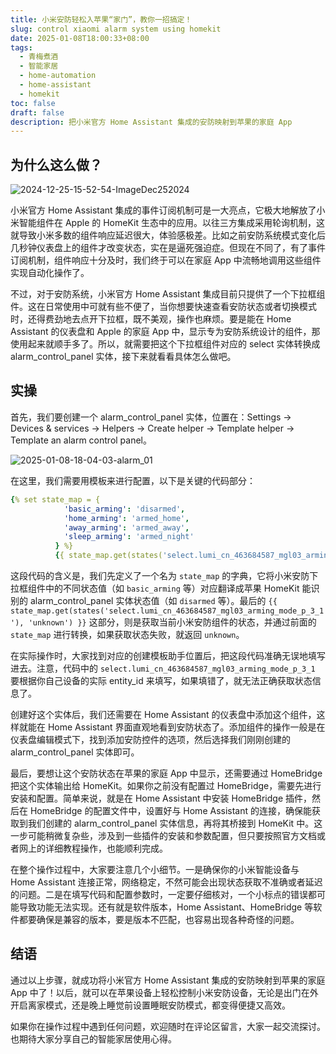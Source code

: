 ```yaml
---
title: 小米安防轻松入苹果“家门”，教你一招搞定！
slug: control xiaomi alarm system using homekit
date: 2025-01-08T18:00:33+08:00
tags:
  - 青梅煮酒
  - 智能家居
  - home-automation
  - home-assistant
  - homekit
toc: false
draft: false
description: 把小米官方 Home Assistant 集成的安防映射到苹果的家庭 App
---
```


## 为什么这么做？

![2024-12-25-15-52-54-ImageDec252024](https://raw.githubusercontent.com/xbot/image-hosting/master/blog/2024-12-25-15-52-54-Image%20Dec%2025%202024.jpeg)

小米官方 Home Assistant 集成的事件订阅机制可是一大亮点，它极大地解放了小米智能组件在 Apple 的 HomeKit 生态中的应用。以往三方集成采用轮询机制，这就导致小米多数的组件响应延迟很大，体验感极差。比如之前安防系统模式变化后几秒钟仪表盘上的组件才改变状态，实在是逼死强迫症。但现在不同了，有了事件订阅机制，组件响应十分及时，我们终于可以在家庭 App 中流畅地调用这些组件实现自动化操作了。

不过，对于安防系统，小米官方 Home Assistant 集成目前只提供了一个下拉框组件。这在日常使用中可就有些不便了，当你想要快速查看安防状态或者切换模式时，还得费劲地去点开下拉框，既不美观，操作也麻烦。要是能在 Home Assistant 的仪表盘和 Apple 的家庭 App 中，显示专为安防系统设计的组件，那使用起来就顺手多了。所以，就需要把这个下拉框组件对应的 select 实体转换成 alarm_control_panel 实体，接下来就看看具体怎么做吧。

## 实操

首先，我们要创建一个 alarm_control_panel 实体，位置在：Settings → Devices & services → Helpers → Create helper → Template helper → Template an alarm control panel。

![2025-01-08-18-04-03-alarm_01](https://raw.githubusercontent.com/xbot/image-hosting/master/blog/2025-01-08-18-04-03-alarm_01.png)

在这里，我们需要用模板来进行配置，以下是关键的代码部分：

```yaml
{% set state_map = {
            'basic_arming': 'disarmed',
            'home_arming': 'armed_home',
            'away_arming': 'armed_away',
            'sleep_arming': 'armed_night'
          } %}
          {{ state_map.get(states('select.lumi_cn_463684587_mgl03_arming_mode_p_3_1'), 'unknown') }}
```

这段代码的含义是，我们先定义了一个名为 `state_map` 的字典，它将小米安防下拉框组件中的不同状态值（如 `basic_arming` 等）对应翻译成苹果 HomeKit 能识别的 alarm_control_panel 实体状态值（如 `disarmed` 等）。最后的 `{{ state_map.get(states('select.lumi_cn_463684587_mgl03_arming_mode_p_3_1'), 'unknown') }}` 这部分，则是获取当前小米安防组件的状态，并通过前面的 `state_map` 进行转换，如果获取状态失败，就返回 `unknown`。

在实际操作时，大家找到对应的创建模板助手位置后，把这段代码准确无误地填写进去。注意，代码中的 `select.lumi_cn_463684587_mgl03_arming_mode_p_3_1` 要根据你自己设备的实际 entity_id 来填写，如果填错了，就无法正确获取状态信息了。

创建好这个实体后，我们还需要在 Home Assistant 的仪表盘中添加这个组件，这样就能在 Home Assistant 界面直观地看到安防状态了。添加组件的操作一般是在仪表盘编辑模式下，找到添加安防控件的选项，然后选择我们刚刚创建的 alarm_control_panel 实体即可。

最后，要想让这个安防状态在苹果的家庭 App 中显示，还需要通过 HomeBridge 把这个实体输出给 HomeKit。如果你之前没有配置过 HomeBridge，需要先进行安装和配置。简单来说，就是在 Home Assistant 中安装 HomeBridge 插件，然后在 HomeBridge 的配置文件中，设置好与 Home Assistant 的连接，确保能获取到我们创建的 alarm_control_panel 实体信息，再将其桥接到 HomeKit 中。这一步可能稍微复杂些，涉及到一些插件的安装和参数配置，但只要按照官方文档或者网上的详细教程操作，也能顺利完成。

在整个操作过程中，大家要注意几个小细节。一是确保你的小米智能设备与 Home Assistant 连接正常，网络稳定，不然可能会出现状态获取不准确或者延迟的问题。二是在填写代码和配置参数时，一定要仔细核对，一个小标点的错误都可能导致功能无法实现。还有就是软件版本，Home Assistant、HomeBridge 等软件都要确保是兼容的版本，要是版本不匹配，也容易出现各种奇怪的问题。

## 结语

通过以上步骤，就成功将小米官方 Home Assistant 集成的安防映射到苹果的家庭 App 中了！以后，就可以在苹果设备上轻松控制小米安防设备，无论是出门在外开启离家模式，还是晚上睡觉前设置睡眠安防模式，都变得便捷又高效。

如果你在操作过程中遇到任何问题，欢迎随时在评论区留言，大家一起交流探讨。也期待大家分享自己的智能家居使用心得。